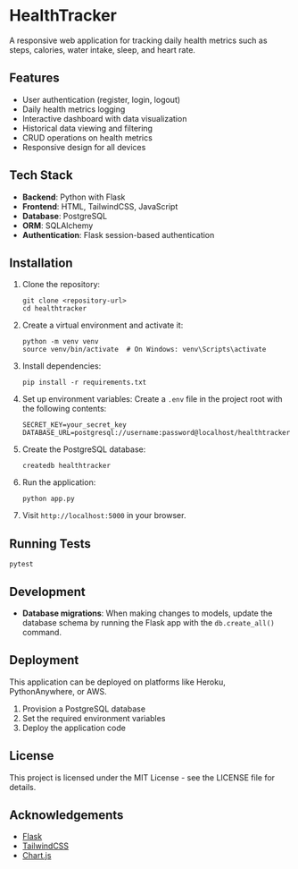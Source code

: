 # HealthTracker

A responsive web application for tracking daily health metrics such as steps, calories, water intake, sleep, and heart rate.

## Features

- User authentication (register, login, logout)
- Daily health metrics logging
- Interactive dashboard with data visualization
- Historical data viewing and filtering
- CRUD operations on health metrics
- Responsive design for all devices

## Tech Stack

- **Backend**: Python with Flask
- **Frontend**: HTML, TailwindCSS, JavaScript
- **Database**: PostgreSQL
- **ORM**: SQLAlchemy
- **Authentication**: Flask session-based authentication

## Installation

1. Clone the repository:

   ```
   git clone <repository-url>
   cd healthtracker
   ```

2. Create a virtual environment and activate it:

   ```
   python -m venv venv
   source venv/bin/activate  # On Windows: venv\Scripts\activate
   ```

3. Install dependencies:

   ```
   pip install -r requirements.txt
   ```

4. Set up environment variables:
   Create a `.env` file in the project root with the following contents:

   ```
   SECRET_KEY=your_secret_key
   DATABASE_URL=postgresql://username:password@localhost/healthtracker
   ```

5. Create the PostgreSQL database:

   ```
   createdb healthtracker
   ```

6. Run the application:

   ```
   python app.py
   ```

7. Visit `http://localhost:5000` in your browser.

## Running Tests

```
pytest
```

## Development

- **Database migrations**: When making changes to models, update the database schema by running the Flask app with the `db.create_all()` command.

## Deployment

This application can be deployed on platforms like Heroku, PythonAnywhere, or AWS.

1. Provision a PostgreSQL database
2. Set the required environment variables
3. Deploy the application code

## License

This project is licensed under the MIT License - see the LICENSE file for details.

## Acknowledgements

- [Flask](https://flask.palletsprojects.com/)
- [TailwindCSS](https://tailwindcss.com/)
- [Chart.js](https://www.chartjs.org/)
